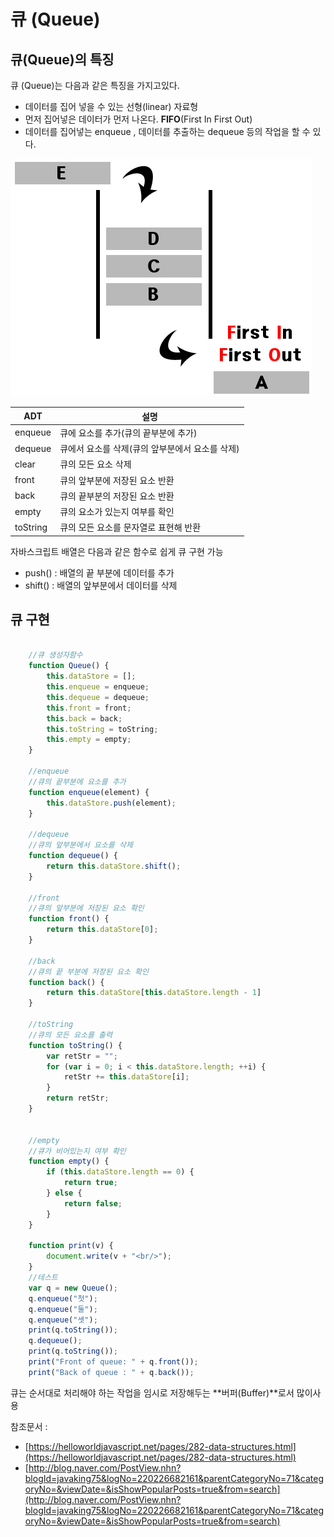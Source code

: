 # 큐 (Queue)

## 큐(Queue)의 특징

큐 (Queue)는 다음과 같은 특징을 가지고있다.

+ 데이터를 집어 넣을 수 있는 선형(linear) 자료형
+ 먼저 집어넣은 데이터가 먼저 나온다. **FIFO**(First In First Out)
+ 데이터를 집어넣는 enqueue , 데이터를 추출하는 dequeue 등의 작업을 할 수 있다.


![image](./queue.jpg)


|ADT|설명|
|------|------------|
|enqueue|큐에 요소를 추가(큐의 끝부분에 추가)|
|dequeue|큐에서 요소를 삭제(큐의 앞부분에서 요소를 삭제)|
|clear|큐의 모든 요소 삭제|
|front|큐의 앞부분에 저장된 요소 반환|
|back|큐의 끝부분의 저장된 요소 반환|
|empty|큐의 요소가 있는지 여부를 확인|
|toString|큐의 모든 요소를 문자열로 표현해 반환|



자바스크립트 배열은 다음과 같은 함수로 쉽게 큐 구현 가능
+ push() : 배열의 끝 부분에 데이터를 추가
+ shift() : 배열의 앞부분에서 데이터를 삭제 
    
    



## 큐 구현

```js

    //큐 생성자함수
    function Queue() {
        this.dataStore = [];
        this.enqueue = enqueue;
        this.dequeue = dequeue;
        this.front = front;
        this.back = back;
        this.toString = toString;
        this.empty = empty;
    }

    //enqueue
    //큐의 끝부분에 요소를 추가
    function enqueue(element) {
        this.dataStore.push(element);
    }

    //dequeue
    //큐의 앞부분에서 요소를 삭제
    function dequeue() {
        return this.dataStore.shift();
    }

    //front
    //큐의 앞부분에 저장된 요소 확인
    function front() {
        return this.dataStore[0];
    }

    //back
    //큐의 끝 부분에 저장된 요소 확인
    function back() {
        return this.dataStore[this.dataStore.length - 1]
    }

    //toString
    //큐의 모든 요소를 출력
    function toString() {
        var retStr = "";
        for (var i = 0; i < this.dataStore.length; ++i) {
            retStr += this.dataStore[i];
        }
        return retStr;
    }


    //empty
    //큐가 비어있는지 여부 확인
    function empty() {
        if (this.dataStore.length == 0) {
            return true;
        } else {
            return false;
        }
    }

    function print(v) {
        document.write(v + "<br/>");
    }
    //테스트 
    var q = new Queue();
    q.enqueue("첫");
    q.enqueue("둘");
    q.enqueue("셋");
    print(q.toString());
    q.dequeue();
    print(q.toString());
    print("Front of queue: " + q.front());
    print("Back of queue : " + q.back());

```


큐는 순서대로 처리해야 하는 작업을 임시로 저장해두는 **버퍼(Buffer)**로서 많이사용

참조문서 : 

+ [https://helloworldjavascript.net/pages/282-data-structures.html](https://helloworldjavascript.net/pages/282-data-structures.html)
+ [http://blog.naver.com/PostView.nhn?blogId=javaking75&logNo=220226682161&parentCategoryNo=71&categoryNo=&viewDate=&isShowPopularPosts=true&from=search](http://blog.naver.com/PostView.nhn?blogId=javaking75&logNo=220226682161&parentCategoryNo=71&categoryNo=&viewDate=&isShowPopularPosts=true&from=search)